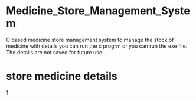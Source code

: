 # Medicine_Store_Management_System
C based medicine store management system to manage the stock of medicine with details 
you can run the c progrm or you can run the exe file. The details are not saved for future use . 
# store medicine details
1